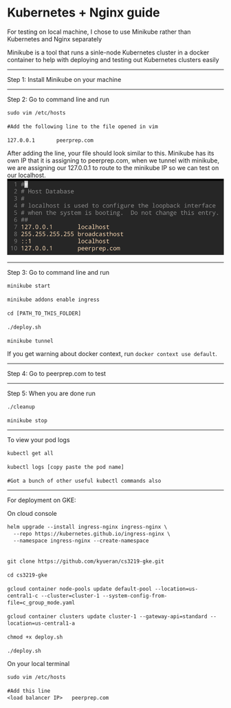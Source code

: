 # Kubernetes + Nginx guide

For testing on local machine, I chose to use Minikube rather than Kubernetes and Nginx separately

Minikube is a tool that runs a sinle-node Kubernetes cluster in a docker container to help with deploying and testing out Kubernetes clusters easily

---

Step 1: Install Minikube on your machine

---

Step 2: Go to command line and run

```
sudo vim /etc/hosts

#Add the following line to the file opened in vim

127.0.0.1       peerprep.com
```

After adding the line, your file should look similar to this. Minikube has its own IP that it is assigning to peerprep.com, when we tunnel with minikube, we are assigning our 127.0.0.1 to route to the minikube IP so we can test on our localhost.
![pic](/pics/ipconfig.png)

---

Step 3: Go to command line and run

```
minikube start

minikube addons enable ingress

cd [PATH_TO_THIS_FOLDER]

./deploy.sh

minikube tunnel
```

If you get warning about docker context, run `docker context use default`.

---

Step 4: Go to peerprep.com to test

---

Step 5: When you are done run

```
./cleanup

minikube stop
```

---

To view your pod logs

```
kubectl get all

kubectl logs [copy paste the pod name]

#Got a bunch of other useful kubectl commands also
```



---

For deployment on GKE:

On cloud console
```
helm upgrade --install ingress-nginx ingress-nginx \
  --repo https://kubernetes.github.io/ingress-nginx \
  --namespace ingress-nginx --create-namespace


git clone https://github.com/kyueran/cs3219-gke.git

cd cs3219-gke

gcloud container node-pools update default-pool --location=us-central1-c --cluster=cluster-1 --system-config-from-file=c_group_mode.yaml

gcloud container clusters update cluster-1 --gateway-api=standard --location=us-central1-a

chmod +x deploy.sh

./deploy.sh
```

On your local terminal 
```
sudo vim /etc/hosts

#Add this line
<load balancer IP>   peerprep.com
```
